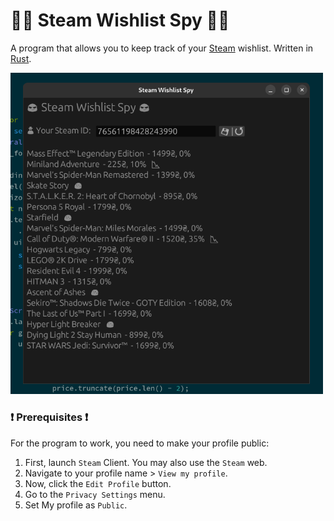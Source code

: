 # 🕵️‍♂️ Steam Wishlist Spy 🕵️‍♂️

A program that allows you to keep track of your [Steam] wishlist.
Written in [Rust].

<img
    src="./.github/screenshot.png"
    alt="screenshot of program"
    width="500"
/>

### ❗️ Prerequisites ❗️

For the program to work, you need to make your profile public:

1. First, launch `Steam` Client. You may also use the `Steam` web.
2. Navigate to your profile name > `View my profile`.
3. Now, click the `Edit Profile` button.
4. Go to the `Privacy Settings` menu.
5. Set My profile as `Public`.

[Steam]: https://store.steampowered.com
[Rust]: https://www.rust-lang.org
